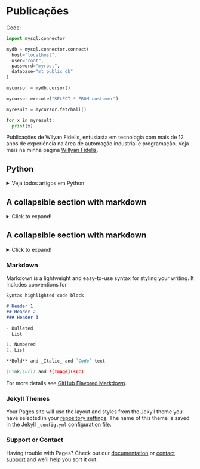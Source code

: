 # Publicações

Code:
```python
import mysql.connector

mydb = mysql.connector.connect(
  host="localhost",
  user="root",
  password="myroot",
  database="mt_public_db"
)

mycursor = mydb.cursor()

mycursor.execute("SELECT * FROM customer")

myresult = mycursor.fetchall()

for x in myresult:
  print(x)
```

Publicações de Wilyan Fidelis, entusiasta em tecnologia com mais de 12 anos de experiência na área de automação industrial e programação. Veja mais na minha página [Willyan Fidelis](https://willyan.fidelisduino.com/).

## Python
<details>
  <summary>Veja todos artigos em Python</summary>
  
  ### Python + MySQL
  [Artigo](https://github.com/willyan-fidelis/publication/blob/gh-pages/python-mysql.md)
</details>

## A collapsible section with markdown
<details>
  <summary>Click to expand!</summary>
  
  ## Heading
  1. A numbered
  2. list
     * With some
     * Sub bullets
</details>

## A collapsible section with markdown
<details>
  <summary>Click to expand!</summary>
  
  ## Heading
  1. A numbered
  2. list
     * With some
     * Sub bullets
</details>



### Markdown

Markdown is a lightweight and easy-to-use syntax for styling your writing. It includes conventions for

```markdown
Syntax highlighted code block

# Header 1
## Header 2
### Header 3

- Bulleted
- List

1. Numbered
2. List

**Bold** and _Italic_ and `Code` text

[Link](url) and ![Image](src)
```

For more details see [GitHub Flavored Markdown](https://guides.github.com/features/mastering-markdown/).

### Jekyll Themes

Your Pages site will use the layout and styles from the Jekyll theme you have selected in your [repository settings](https://github.com/willyan-fidelis/publication/settings). The name of this theme is saved in the Jekyll `_config.yml` configuration file.

### Support or Contact

Having trouble with Pages? Check out our [documentation](https://docs.github.com/categories/github-pages-basics/) or [contact support](https://support.github.com/contact) and we’ll help you sort it out.
